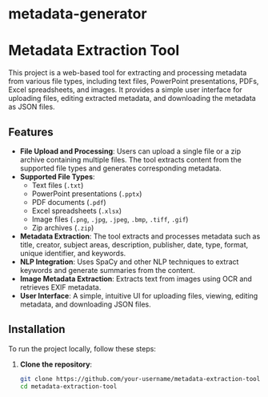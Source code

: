 # metadata-generator

# Metadata Extraction Tool

This project is a web-based tool for extracting and processing metadata from various file types, including text files, PowerPoint presentations, PDFs, Excel spreadsheets, and images. It provides a simple user interface for uploading files, editing extracted metadata, and downloading the metadata as JSON files.

## Features

- **File Upload and Processing**: Users can upload a single file or a zip archive containing multiple files. The tool extracts content from the supported file types and generates corresponding metadata.
- **Supported File Types**:
  - Text files (`.txt`)
  - PowerPoint presentations (`.pptx`)
  - PDF documents (`.pdf`)
  - Excel spreadsheets (`.xlsx`)
  - Image files (`.png`, `.jpg`, `.jpeg`, `.bmp`, `.tiff`, `.gif`)
  - Zip archives (`.zip`)
- **Metadata Extraction**: The tool extracts and processes metadata such as title, creator, subject areas, description, publisher, date, type, format, unique identifier, and keywords.
- **NLP Integration**: Uses SpaCy and other NLP techniques to extract keywords and generate summaries from the content.
- **Image Metadata Extraction**: Extracts text from images using OCR and retrieves EXIF metadata.
- **User Interface**: A simple, intuitive UI for uploading files, viewing, editing metadata, and downloading JSON files.

## Installation

To run the project locally, follow these steps:

1. **Clone the repository**:

   ```bash
   git clone https://github.com/your-username/metadata-extraction-tool.git
   cd metadata-extraction-tool
